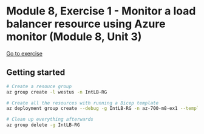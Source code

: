 # Module 8, Exercise 1 - Monitor a load balancer resource using Azure monitor (Module 8, Unit 3)

[Go to exercise](https://learn.microsoft.com/en-us/training/modules/design-implement-network-monitoring/3-exercise-monitor-load-balancer-resource-using-azure-monitor)

## Getting started

```bash
# Create a resouce group
az group create -l westus -n IntLB-RG

# Create all the resources with running a Bicep template
az deployment group create --debug -g IntLB-RG -n az-700-m8-ex1 --template-file main.bicep --parameters adminPassword='TestPa$$w0rd!'

# Clean up everything afterwards
az group delete -g IntLB-RG
```
